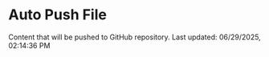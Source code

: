 # Auto Push File

Content that will be pushed to GitHub repository.
Last updated: 06/29/2025, 02:14:36 PM
